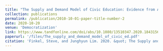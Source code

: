 ```yaml
---
title: "The Supply and Demand Model of Civic Education: Evidence from A Field Experiment in the Democratic Republic of Congo"
collection: publications
permalink: /publication/2010-10-01-paper-title-number-2
date: 2020-10-20
venue: 'Democratization'
link: https://www.tandfonline.com/doi/abs/10.1080/13510347.2020.1843156
paperurl: '/files/The_supply_and_demand_model_of_civic_ed.pdf'
citation: 'Finkel, Steve, and Junghyun Lim. 2020. &quot; The Supply and Demand Model of Civic Education: Evidence from A Field Experiment in the Democratic Republic of Congo &quot; <i>Democratization</i>. 28(5).'
---
```




